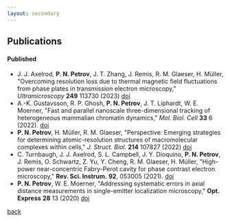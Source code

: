 ```yaml
---
layout: secondary
---
```


## Publications

#### Published

* J. J. Axelrod, **P. N. Petrov**, J. T. Zhang, J. Remis, R. M. Glaeser, H. Müller, "Overcoming resolution loss due to thermal magnetic field fluctuations from phase plates in transmission electron microscopy," _Ultramicroscopy_ **249** 113730 (2023) [doi](https://doi.org/10.1101/2023.02.12.528160)
* A.-K. Gustavsson, R. P. Ghosh, **P. N. Petrov**, J. T. Liphardt, W. E. Moerner, "Fast and parallel nanoscale three-dimensional tracking of heterogeneous mammalian chromatin dynamics," _Mol. Biol. Cell_ **33** 6 (2022). [doi](https://doi.org/10.1091/mbc.E21-10-0514)
* **P. N. Petrov**, H. Müller, R. M. Glaeser, "Perspective: Emerging strategies for determining atomic-resolution structures of macromolecular complexes within cells," _J. Struct. Biol._ **214** 107827 (2022) [doi](https://doi.org/10.1016/j.jsb.2021.107827)
* C. Turnbaugh, J. J. Axelrod, S. L. Campbell, J. Y. Dioquino, **P. N. Petrov**, J. Remis, O. Schwartz, Z. Yu, Y. Cheng, R. M. Glaeser, H. Müller, "High-power near-concentric Fabry-Perot cavity for phase contrast electron microscopy," __Rev. Sci. Instrum.__ **92**, 053005 (2021). [doi](https://doi.org/10.1063/5.0045496)
* **P. N. Petrov**, W. E. Moerner, "Addressing systematic errors in axial distance measurements in single-emitter localization microscopy," __Opt. Express__ **28** 13 (2020) [doi](https://doi.org/10.1364/OE.391496)

[back](./)
